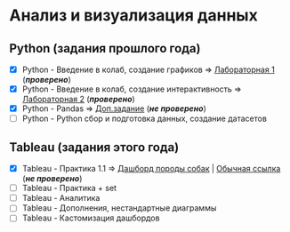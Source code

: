 # Анализ и визуализация данных
## Python (задания прошлого года)
- [x] Python - Введение в колаб, создание графиков => [Лабораторная 1](https://github.com/Gremler5442/colab-lab/blob/main/Python_Lab1colab.ipynb) (***проверено***)
- [x] Python - Введение в колаб, создание интерактивность => [Лабораторная 2](https://github.com/Gremler5442/colab-lab/blob/main/Python_Lab2colab.ipynb) (***проверено***)
- [x] Python - Pandas => [Доп.задание](https://github.com/Gremler5442/colab-lab/blob/main/Python_LabPandasColab.ipynb) (***не проверено***)
- [ ] Python - Python сбор и подготовка данных, создание датасетов
## Tableau (задания этого года)
- [x] Tableau - Практика 1.1 => [Дашборд породы собак](https://github.com/Gremler5442/colab-lab/blob/main/Tableau1_1.ipynb) | [Обычная ссылка](https://public.tableau.com/views/Dogsdash/sheet4?:language=en-US&:display_count=n&:origin=viz_share_link) (***не проверено***)
- [ ] Tableau - Практика + set
- [ ] Tableau - Аналитика
- [ ] Tableau - Дополнения, нестандартные диаграммы
- [ ] Tableau - Кастомизация дашбордов
